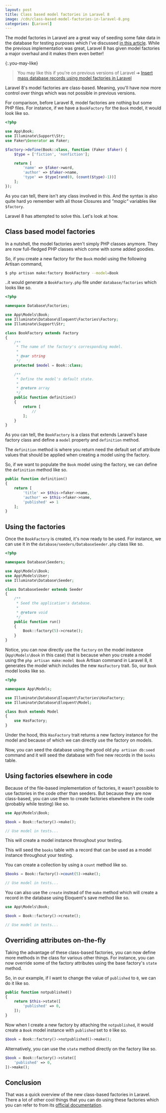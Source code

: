 ```yaml
---
layout: post
title: Class based model factories in Laravel 8
image: /cdn/class-based-model-factories-in-laravel-8.png
categories: [Laravel]
---
```


The model factories in Laravel are a great way of seeding some fake data in the database for testing purposes which I've discussed [in this article](/create-mass-database-records-using-model-factories-in-laravel/). While the previous implementation was great, Laravel 8 has given model factories a major overhaul and it makes them even better!

{:.you-may-like}
> You may like this if you're on previous versions of Laravel ➔ [Insert mass database records using model factories in Laravel](/create-mass-database-records-using-model-factories-in-laravel/)

Laravel 8's model factories are class-based. Meaning, you'll have now more control over things which was not possible in previous versions.

For comparison, before Laravel 8, model factories are nothing but some PHP files. For instance, if we have a `BookFactory` for the `Book` model, it would look like so.

```php
<?php

use App\Book;
use Illuminate\Support\Str;
use Faker\Generator as Faker;

$factory->define(Book::class, function (Faker $faker) {
    $type = ['fiction', 'nonfiction'];

    return [
        'name' => $faker->word,
        'author' => $faker->name,
        'type' => $type[rand(0, (count($type)-1))]
    ];
});
```

As you can tell, there isn't any class involved in this. And the syntax is also quite hard yo remember with all those Closures and *"magic"* variables like `$factory`.

Laravel 8 has attempted to solve this. Let's look at how.

## Class based model factories

In a nutshell, the model factories aren't simply PHP classes anymore. They are now full-fledged PHP classes which come with some added goodies. 

So, if you create a new factory for the `Book` model using the following Artisan command,

```bash
$ php artisan make:factory BookFactory --model=Book
```

..it would generate a `BookFactory.php` file under `database/factories` which looks like so.

```php
<?php

namespace Database\Factories;

use App\Models\Book;
use Illuminate\Database\Eloquent\Factories\Factory;
use Illuminate\Support\Str;

class BookFactory extends Factory
{
    /**
     * The name of the factory's corresponding model.
     *
     * @var string
     */
    protected $model = Book::class;

    /**
     * Define the model's default state.
     *
     * @return array
     */
    public function definition()
    {
        return [
            //
        ];
    }
}
```

As you can tell, the `BookFactory` is a class that extends Laravel's base factory class and define a `model` property and `definition` method.

The `definition` method is where you return need the default set of attribute values that should be applied when creating a model using the factory.

So, if we want to populate the `Book` model using the factory, we can define the `definition` method like so.

```php
public function definition()
{
    return [
        'title' => $this->faker->name,
        'author' => $this->faker->name,
        'published' => 1
    ];
}
```

## Using the factories

Once the `BookFactory` is created, it's now ready to be used. For instance, we can use it in the `database/seeders/DatabaseSeeder.php` class like so.

```php
<?php

namespace Database\Seeders;

use App\Models\Book;
use App\Models\User;
use Illuminate\Database\Seeder;

class DatabaseSeeder extends Seeder
{
    /**
     * Seed the application's database.
     *
     * @return void
     */
    public function run()
    {
        Book::factory(5)->create();
    }
}
```

Notice, you can now directly use the `factory` on the model instance (`App\Models\Book` in this case) that is because when you create a model using the `php artisan make:model Book` Artisan command in Laravel 8, it generates the model which includes the new `HasFactory` trait. So, our `Book` model looks like so.

```php
<?php

namespace App\Models;

use Illuminate\Database\Eloquent\Factories\HasFactory;
use Illuminate\Database\Eloquent\Model;

class Book extends Model
{
    use HasFactory;
}
```

Under the hood, this `HasFactory` trait returns a new factory instance for the model and because of which we can directly use the factory on models.

Now, you can seed the database using the good old `php artisan db:seed` command and it will seed the database with five new records in the `books` table.

## Using factories elsewhere in code

Because of the file-based implementation of factories, it wasn't possible to use factories in the code other than seeders. But because they are now class-based, you can use them to create factories elsewhere in the code (probably while testing) like so.

```php
use App\Models\Book;

$book = Book::factory()->make();

// Use model in tests...
```
This will create a model instance throughout your testing.

This will seed the `books` table with a record that can be used as a model instance throughout your testing.

You can create a collection by using a `count` method like so.

```php
$books = Book::factory()->count(5)->make();

// Use model in tests...
```

You can also use the `create` instead of the `make` method which will create a record in the database using Eloquent's save method like so.

```php
use App\Models\Book;

$book = Book::factory()->create();

// Use model in tests...
```

## Overriding attributes on-the-fly

Taking the advantage of these class-based factories, you can now define more methods in the class for various other things. For instance, you can now override some of the factory attributes using the base factory's `state` method.

So, in our example, if I want to change the value of `published` to `0`, we can do it like so.

```php
public function notpublished()
{
    return $this->state([
        'published' => 0,
    ]);
}
```

Now when I create a new factory by attaching the `notpublished`, it would create a `Book` model instance with `published` set to `0` like so.

```php
$book = Book::factory()->notpublished()->make();
```

Alternatively, you can use the `state` method directly on the factory like so.

```php
$book = Book::factory()->state([
    'published' => 0,
])->make();
```

## Conclusion

That was a quick overview of the new class-based factories in Laravel. There a lot of other cool things that you can do using these factories which you can refer to from its [official documentation](https://laravel.com/docs/8.x/database-testing).